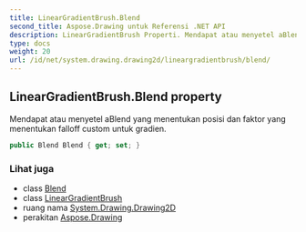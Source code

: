 ```yaml
---
title: LinearGradientBrush.Blend
second_title: Aspose.Drawing untuk Referensi .NET API
description: LinearGradientBrush Properti. Mendapat atau menyetel aBlend yang menentukan posisi dan faktor yang menentukan falloff custom untuk gradien.
type: docs
weight: 20
url: /id/net/system.drawing.drawing2d/lineargradientbrush/blend/
---
```

## LinearGradientBrush.Blend property

Mendapat atau menyetel aBlend yang menentukan posisi dan faktor yang menentukan falloff custom untuk gradien.

```csharp
public Blend Blend { get; set; }
```

### Lihat juga

* class [Blend](../../blend/)
* class [LinearGradientBrush](../)
* ruang nama [System.Drawing.Drawing2D](../../lineargradientbrush/)
* perakitan [Aspose.Drawing](../../../)



